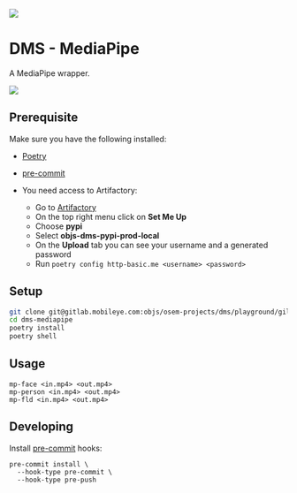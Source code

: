 ![](https://gitlab.mobileye.com/objs/osem-projects/dms/playground/giladk/dms-human/badges/dev/pipeline.svg)

# DMS - MediaPipe
A MediaPipe wrapper.

![](https://gitlab.mobileye.com/uploads/-/system/project/avatar/31422/mediapipe.jpg)

## Prerequisite
Make sure you have the following installed:
- [Poetry](https://python-poetry.org/)
- [pre-commit](https://pre-commit.com/)

- You need access to Artifactory:
  - Go to [Artifactory](https://artifactory.sddc.mobileye.com/ui/repos/tree/General/objs-dms-pypi-prod-local)
  - On the top right menu click on **Set Me Up**
  - Choose **pypi**
  - Select **objs-dms-pypi-prod-local**
  - On the **Upload** tab you can see your username and a generated password
  - Run `poetry config http-basic.me <username> <password>`

## Setup
```bash
git clone git@gitlab.mobileye.com:objs/osem-projects/dms/playground/giladk/mediapipe.git
cd dms-mediapipe
poetry install
poetry shell
```

## Usage
```
mp-face <in.mp4> <out.mp4>
mp-person <in.mp4> <out.mp4>
mp-fld <in.mp4> <out.mp4>
```

## Developing
Install [pre-commit](https://pre-commit.com/) hooks:
```
pre-commit install \
  --hook-type pre-commit \
  --hook-type pre-push
```

